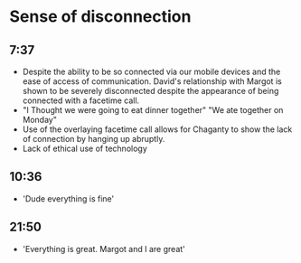 # Sense of disconnection 
## 7:37
- Despite the ability to be so connected via our mobile devices and the ease of access of communication. David's relationship with Margot is shown to be severely disconnected despite the appearance of being connected with a facetime call. 
- "I Thought we were going to eat dinner together" "We ate together on Monday"
- Use of the overlaying facetime call allows for Chaganty to show the lack of connection by hanging up abruptly. 
- Lack of ethical use of technology
## 10:36
- 'Dude everything is fine'
## 21:50
- 'Everything is great. Margot and I are great'